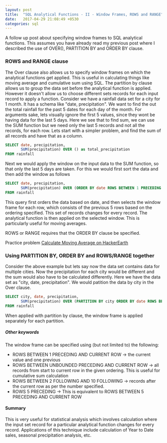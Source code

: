 ```yaml
---
layout: post
title:  "SQL Analytical Functions - II - Window Frames, ROWS and RANGE"
date:   2017-04-29 21:08:49 +0530
categories: sql
---
```


A follow up post about specifying window frames to SQL analytical functions. This assumes you have already read my previous post where I described the use of OVER(), PARTITION BY and ORDER BY clause.

### ROWS and RANGE clause
The Over clause also allows us to specify window frames on which the analytical functions get applied. This is useful in calculating things like moving average and cumulative sum using SQL.
The partition by clause allows us to group the data set before the analytical function is applied. However it doesn't allow us to choose different sets records for each input record to apply a function.
Consider we have a rainfall data set for a city for 1 month. It has a schema like "date, precipitation". We want to find the out the total rainfall for the past 5 dates for each day of the month. For arguments sake, lets visually ignore the first 5 values, since they wont be having data for the last 5 days.
Here we see that to find sum, we can use the SUM function but we need only the last 5 records and not all the records, for each row.
Lets start with a simpler problem, and find the sum of all records and have that as a column. 
```sql
SELECT date, precipitation,
       SUM(precipitation) OVER () as total_precipitation
FROM rainfall
```

Next we would apply the window on the input data to the SUM function, so that only the last 5 days are taken. For this we would first sort the data and then add the window as follows
```sql
SELECT date, precipitation,
       SUM(precipitation) OVER (ORDER BY date ROWS BETWEEN 1 PRECEDING AND 5 PRECEDING) as total_precipitation
FROM rainfall
```
This query first orders the data based on date, and then selects the window frame for each row, which consists of the previous 5 rows based on the ordering specified. This set of records changes for every record. The analytical function is then applied on the selected window. This is particularly useful for moving averages.

ROWS or RANGE requires that the ORDER BY clause be specified. 

Practice problem [Calculate Moving Average on HackerEarth](https://www.hackerearth.com/problem/sql/calculate-moving-average/)

### Using PARTITION BY, ORDER BY and ROWS/RANGE together
Consider the above example but lets say now the data set contains data for multiple cities. Now the precipitation for each city would be different and the sum would also have to be calculated differently. Here we have the data set as "city, date, precipitation". We would patition the data by city in the Over clause.
```sql
SELECT city, date, precipitation,
       SUM(precipitation) OVER (PARTITION BY city ORDER BY date ROWS BETWEEN 1 PRECEDING AND 5 PRECEDING) as total_precipitation
FROM rainfall
```
When applied with partition by clause, the window frame is applied separately for each partition.

##### Other keywords
The window frame can be specified using (but not limited to) the following:
 - ROWS BETWEEN 1 PRECEDING AND CURRENT ROW -> the current value and one previous
 - ROWS BETWEEN UNBOUNDED PRECEDING AND CURRENT ROW -> all records from start to current row in the given ordering. This is useful for cumulative sum calculation
 - ROWS BETWEEN 2 FOLLOWING AND 10 FOLLOWING -> records after the current row as per the number specified.
 - ROWS 5 PRECEDING -> This is equivalent to ROWS BETWEEN 5 PRECEDING AND CURRENT ROW

#### Summary
This is very useful for statistical analysis which involves calculation where the input set record for a particular analytical function changes for every record.
Applications of this technique include calculation of Year to Date sales, seasonal precipitation analysis, etc.
